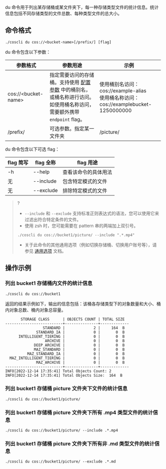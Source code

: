 
du 命令用于列出某存储桶或某文件夹下，每一种存储类型文件的统计信息。统计信息包括不同存储类型的文件总数、每种类型文件的总大小。

## 命令格式
```plaintext
./coscli du cos://<bucket-name>[/prefix/] [flag]
```


du 命令包含以下参数：

| 参数格式          | 参数用途       | 示例                 |
| ----------------- | -------------- | -------------------- |
 cos://&lt;bucket-name&gt; | 指定需要访问的存储桶。支持使用 [配置参数](https://cloud.tencent.com/document/product/436/63144#.E9.85.8D.E7.BD.AE.E5.8F.82.E6.95.B0) 中的桶别名，或桶名称进行访问。如使用桶名称访问，需要额外携带 `endpoint` flag。  |使用桶别名访问：cos://example-alias<br>使用桶名称访问：cos://examplebucket-1250000000  |
| /prefix/          | 可选参数。指定某一文件夹 | /picture/ |


du 命令包含以下可选 flag：

| flag 简写 | flag 全称     | flag 用途                |
| --------- | ------------- | ------------------------ |
| -h |  --help |   查看该命令的具体用法  |
|    无       | --include     | 包含特定模式的文件       |
|      无       | --exclude     | 排除特定模式的文件       |

>? 
>- `--include` 和 `--exclude` 支持标准正则表达式的语法，您可以使用它来过滤出符合特定条件的文件。
>- 使用 zsh 时，您可能需要在 pattern 串的两端加上双引号。
> ```plaintext
> ./coscli du cos://bucket1/picture/ --include ".*.mp4"
> ```
>- 关于此命令的其他通用选项（例如切换存储桶、切换用户账号等），请参见 [通用选项](https://cloud.tencent.com/document/product/436/71763) 文档。



## 操作示例

### 列出 bucket1 存储桶内文件的统计信息

```plaintext
./coscli du cos://bucket1
```

返回的结果示例如下，输出的信息包括：该桶各存储类型下的对象数量和大小、桶内对象总数、桶内对象总容量。

```plaintext
       STORAGE CLASS      | OBJECTS COUNT | TOTAL SIZE
--------------------------+---------------+-------------
                 STANDARD |             2 |     164  B
              STANDARD_IA |             0 |       0  B
      INTELLIGENT_TIERING |             0 |       0  B
                  ARCHIVE |             0 |       0  B
             DEEP_ARCHIVE |             0 |       0  B
             MAZ_STANDARD |             0 |       0  B
          MAZ_STANDARD_IA |             0 |       0  B
  MAZ_INTELLIGENT_TIERING |             0 |       0  B
              MAZ_ARCHIVE |             0 |       0  B
--------------------------+---------------+-------------
INFO[2022-12-14 17:35:41] Total Objects Count: 2
INFO[2022-12-14 17:35:41] Total Objects Size:  164  B
```

### 列出 bucket1 存储桶 picture 文件夹下文件的统计信息

```plaintext
./coscli du cos://bucket1/picture/
```

### 列出 bucket1 存储桶 picture 文件夹下所有 .mp4 类型文件的统计信息

```plaintext
./coscli du cos://bucket1/picture/ --include .*.mp4
```

### 列出 bucket1 存储桶 picture 文件夹下所有非 .md 类型文件的统计信息

```plaintext
./coscli du cos://bucket1/picture/ --exclude .*.md
```
